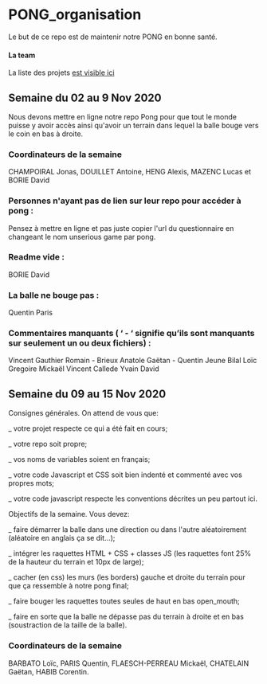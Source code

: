 # PONG_organisation

Le but de ce repo est de maintenir notre PONG en bonne santé.

#### La team
La liste des projets [est visible ici](team.md)

## Semaine du 02 au 9 Nov 2020
Nous devons mettre en ligne notre repo Pong pour que tout le monde puisse y avoir accès ainsi qu'avoir un terrain dans lequel la balle bouge vers le coin en bas à droite.

### Coordinateurs de la semaine
CHAMPOIRAL Jonas, 
DOUILLET Antoine, 
HENG Alexis, 
MAZENC Lucas 
et BORIE David

### Personnes n'ayant pas de lien sur leur repo pour accéder à pong :

Pensez à mettre en ligne et pas juste copier l'url du questionnaire en changeant le nom unserious game par pong.


### Readme vide :

BORIE David

### La balle ne bouge pas :

Quentin Paris


### Commentaires manquants ( ‘ - ‘ signifie qu’ils sont manquants sur seulement un ou deux fichiers) :



Vincent Gauthier
Romain -
Brieux
Anatole
Gaëtan -
Quentin Jeune
Bilal
Loïc
Gregoire
Mickaël
Vincent Callede
Yvain
David

## Semaine du 09 au 15 Nov 2020

Consignes générales. On attend de vous que:

_ votre projet respecte ce qui a été fait en cours;

_ votre repo soit propre;

_ vos noms de variables soient en français;

_ votre code Javascript et CSS soit bien indenté et commenté avec vos propres mots;

_ votre code javascript respecte les conventions décrites un peu partout ici.

Objectifs de la semaine. Vous devez:

_ faire démarrer la balle dans une direction ou dans l'autre aléatoirement (aléatoire en anglais ça se dit...);

_ intégrer les raquettes HTML + CSS + classes JS (les raquettes font 25% de la hauteur du terrain et 10px de large);

_ cacher (en css) les murs (les borders) gauche et droite du terrain pour que ça ressemble à notre pong final;

_ faire bouger les raquettes toutes seules de haut en bas open_mouth;

_ faire en sorte que la balle ne dépasse pas du terrain à droite et en bas (soustraction de la taille de la balle).

### Coordinateurs de la semaine
BARBATO Loïc, 
PARIS Quentin,
FLAESCH-PERREAU Mickaël,
CHATELAIN Gaëtan,
HABIB Corentin.
